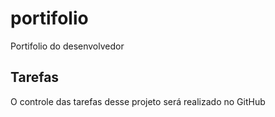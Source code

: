 # portifolio
Portifolio do desenvolvedor
## Tarefas
O controle das tarefas desse projeto será realizado no GitHub
